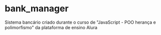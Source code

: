 ﻿# bank_manager

Sistema bancário criado durante o curso de "JavaScript - POO herança e polimorfismo" da plataforma de ensino Alura
